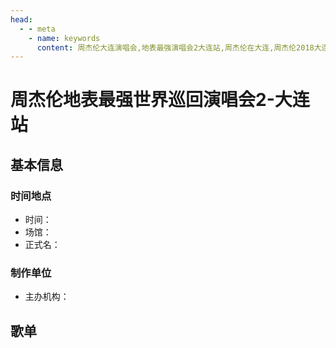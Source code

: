 ```yaml
---
head:
  - - meta
    - name: keywords
      content: 周杰伦大连演唱会,地表最强演唱会2大连站,周杰伦在大连,周杰伦2018大连演唱会
---
```


# 周杰伦地表最强世界巡回演唱会2-大连站

## 基本信息

### 时间地点
- 时间：
- 场馆：
- 正式名：

### 制作单位
- 主办机构：

## 歌单